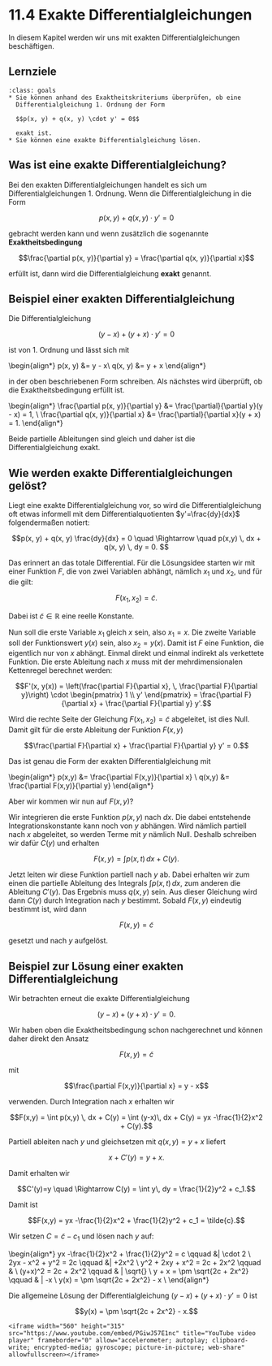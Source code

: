 # 11.4 Exakte Differentialgleichungen

In diesem Kapitel werden wir uns mit exakten Differentialgleichungen
beschäftigen.

## Lernziele

```{admonition} Lernziele
:class: goals
* Sie können anhand des Exaktheitskriteriums überprüfen, ob eine
  Differentialgleichung 1. Ordnung der Form
  
  $$p(x, y) + q(x, y) \cdot y' = 0$$ 

  exakt ist.
* Sie können eine exakte Differentialgleichung lösen.
```

## Was ist eine exakte Differentialgleichung?

Bei den exakten Differentialgleichungen handelt es sich um
Differentialgleichungen 1. Ordnung. Wenn die Differentialgleichung in die Form

$$p(x, y) + q(x, y) \cdot y' = 0$$

gebracht werden kann und wenn zusätzlich die sogenannte **Exaktheitsbedingung**

$$\frac{\partial p(x, y)}{\partial
y} = \frac{\partial q(x, y)}{\partial x}$$

erfüllt ist, dann wird die Differentialgleichung **exakt** genannt.

## Beispiel einer exakten Differentialgleichung

Die Differentialgleichung

$$(y - x) + (y+x)\cdot y' = 0$$

ist von 1. Ordnung und lässt sich mit

\begin{align*}
p(x, y) &= y - x\\
q(x, y) &= y + x
\end{align*}

in der oben beschriebenen Form schreiben. Als nächstes wird überprüft, ob die
Exaktheitsbedingung erfüllt ist.

\begin{align*}
\frac{\partial p(x, y)}{\partial y} &= \frac{\partial}{\partial y}(y - x) = 1, \\
\frac{\partial q(x, y)}{\partial x} &= \frac{\partial}{\partial x}(y + x) = 1.
\end{align*}

Beide partielle Ableitungen sind gleich und daher ist die Differentialgleichung
exakt.

## Wie werden exakte Differentialgleichungen gelöst?

Liegt eine exakte Differentialgleichung vor, so wird die Differentialgleichung
oft etwas informell mit dem Differentialquotienten $y'=\frac{dy}{dx}$
folgendermaßen notiert:

$$p(x, y) + q(x, y) \frac{dy}{dx} = 0 \quad
\Rightarrow \quad p(x,y) \, dx + q(x, y) \, dy = 0. $$

Das erinnert an das totale Differential. Für die Lösungsidee starten wir mit
einer Funktion $F$, die von zwei Variablen abhängt, nämlich $x_1$ und $x_2$, und
für die gilt:

$$F(x_1, x_2) = \tilde{c}.$$

Dabei ist $\tilde{c}\in\mathbb{R}$ eine reelle Konstante.

Nun soll die erste Variable $x_1$ gleich $x$ sein, also $x_1 = x$. Die zweite
Variable soll der Funktionswert $y(x)$ sein, also $x_2=y(x)$. Damit ist $F$ eine
Funktion, die eigentlich nur von $x$ abhängt. Einmal direkt und einmal indirekt
als verkettete Funktion. Die erste Ableitung nach $x$ muss mit der
mehrdimensionalen Kettenregel berechnet werden:

$$F'(x, y(x)) = \left(\frac{\partial F}{\partial x}, \, \frac{\partial F}{\partial y}\right) \cdot
\begin{pmatrix} 1 \\ y' \end{pmatrix}
= \frac{\partial F}{\partial x} + \frac{\partial F}{\partial y} y'.$$

Wird die rechte Seite der Gleichung $F(x_1, x_2) = \tilde{c}$ abgeleitet, ist dies Null.
Damit gilt für die erste Ableitung der Funktion $F(x,y)$

$$\frac{\partial F}{\partial x} + \frac{\partial F}{\partial y} y' = 0.$$

Das ist genau die Form der exakten Differentialgleichung mit

\begin{align*}
p(x,y) &= \frac{\partial F(x,y)}{\partial x} \\
q(x,y) &= \frac{\partial F(x,y)}{\partial y}
\end{align*}

Aber wir kommen wir nun auf $F(x,y)$?

Wir integrieren die erste Funktion $p(x,y)$ nach $dx$. Die dabei entstehende
Integrationskonstante kann noch von $y$ abhängen. Wird nämlich partiell nach $x$
abgeleitet, so werden Terme mit $y$ nämlich Null. Deshalb schreiben wir dafür
$C(y)$ und erhalten

$$F(x,y) = \int p(x,t) \, dx + C(y).$$

Jetzt leiten wir diese Funktion partiell nach $y$ ab. Dabei erhalten wir zum
einen die partielle Ableitung des Integrals $\int p(x,t) \, dx$, zum anderen die
Ableitung $C'(y)$. Das Ergebnis muss $q(x,y)$ sein. Aus dieser Gleichung wird
dann $C(y)$ durch Integration nach $y$ bestimmt. Sobald $F(x,y)$ eindeutig
bestimmt ist, wird dann

$$F(x,y) = \tilde{c}$$

gesetzt und nach $y$ aufgelöst.

## Beispiel zur Lösung einer exakten Differentialgleichung

Wir betrachten erneut die exakte Differentialgleichung

$$(y - x) + (y+x)\cdot y' = 0.$$

Wir haben oben die Exaktheitsbedingung schon nachgerechnet und können daher
direkt den Ansatz

$$F(x,y) = \tilde{c}$$

mit

$$\frac{\partial F(x,y)}{\partial x} = y - x$$

verwenden. Durch Integration nach $x$ erhalten wir

$$F(x,y) = \int p(x,y) \, dx + C(y) = \int (y-x)\, dx + C(y)
= yx -\frac{1}{2}x^2 + C(y).$$

Partiell ableiten nach $y$ und gleichsetzen mit $q(x,y)=y+x$ liefert

$$x+C'(y) = y+x.$$

Damit erhalten wir

$$C'(y)=y \quad \Rightarrow C(y) = \int y\, dy = \frac{1}{2}y^2 + c_1.$$

Damit ist

$$F(x,y) = yx -\frac{1}{2}x^2 + \frac{1}{2}y^2  + c_1 = \tilde{c}.$$

Wir setzen $C= \tilde{c} - c_1$ und lösen nach $y$ auf:

\begin{align*}
yx -\frac{1}{2}x^2 + \frac{1}{2}y^2  = c \qquad &| \cdot 2 \\
2yx - x^2 + y^2 = 2c \qquad &| +2x^2 \\
y^2 + 2xy + x^2 = 2c + 2x^2 \qquad & \\
(y+x)^2 = 2c + 2x^2 \qquad & | \sqrt{} \\
y + x = \pm \sqrt{2c + 2x^2} \qquad & | -x \\
y(x) = \pm \sqrt{2c + 2x^2} - x \\
\end{align*}

Die allgemeine Lösung der Differentialgleichung $(y - x) + (y+x)\cdot y' = 0$
ist

$$y(x) = \pm \sqrt{2c + 2x^2} - x.$$

```{dropdown} Video zu "Exakte Differentialgleichung" von Lernkompass
<iframe width="560" height="315" src="https://www.youtube.com/embed/PGiwJ57E1nc" title="YouTube video player" frameborder="0" allow="accelerometer; autoplay; clipboard-write; encrypted-media; gyroscope; picture-in-picture; web-share" allowfullscreen></iframe>
```
